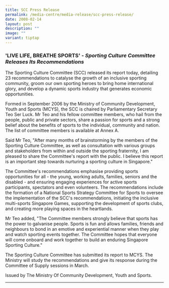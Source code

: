 ```yaml
---
title: SCC Press Release
permalink: /media-centre/media-release/scc-press-release/
date: 2008-02-14
layout: post
description: ""
image: ""
variant: tiptap
---
```

<h3><strong>'LIVE LIFE, BREATHE SPORTS'</strong> - <strong><em>Sporting Culture Committee Releases Its Recommendations</em></strong></h3>
<p>The Sporting Culture Committee (SCC) released its report today, detailing
23 recommendations to catalyse the growth of an inclusive sporting community,
groom our own sporting heroes to bring home international glory, and develop
a dynamic sports industry that generates economic opportunities.</p>
<p>Formed in September 2006 by the Ministry of Community Development, Youth
and Sports (MCYS), the SCC is chaired by Parliamentary Secretary Teo Ser
Luck. Mr Teo and his fellow committee members, who hail from the people,
public and private sectors, share a passion for sports and a strong belief
about the benefits of sports to the individual, community and nation. The
list of committee members is available at Annex A.</p>
<p>Said Mr Teo, "After many months of brainstorming by the members of the
Sporting Culture Committee, as well as consultation with various groups
and stakeholders from within and outside the sporting fraternity, I am
pleased to share the Committee's report with the public. I believe this
report is an important step towards nurturing a sporting culture in Singapore."</p>
<p>The Committee's recommendations emphasise providing sports opportunities
for all - the young, working adults, families, seniors and the disabled
- and ensuring engaging experiences for active sports participants, spectators
and even volunteers. The recommendations include the formation of a National
Sports Strategy Committee for Sports to oversee the implementation of the
SCC's recommendations, initiating the inclusive multi-sports Singapore
Games, supporting the development of sports clubs, and creating more playing
spaces in the heartlands.</p>
<p>Mr Teo added, "The Committee members strongly believe that sports has
the power to galvanise people. Sports is fun and allows families, friends
and neighbours to bond in an emotive and experiential manner when they
play and watch sporting events together. The Committee hopes that everyone
will come onboard and work together to build an enduring Singapore Sporting
Culture."</p>
<p>The Sporting Culture Committee has submitted its report to MCYS. The Ministry
will study the recommendations and give its response during the Committee
of Supply sessions in March.</p>
<p>Issued by The Ministry Of Community Development, Youth and Sports.</p>
<hr>
<p></p>